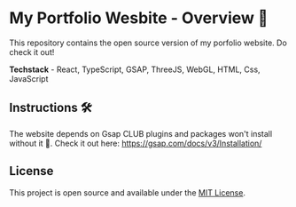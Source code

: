 # My Portfolio Wesbite - Overview 🚀
This repository contains the open source version of my porfolio website. 
Do check it out! 

**Techstack** - React, TypeScript, GSAP, ThreeJS, WebGL, HTML, Css, JavaScript

## Instructions 🛠️ 

The website depends on Gsap CLUB plugins and packages won't install without it 🔴.  Check it out here: https://gsap.com/docs/v3/Installation/

## License

This project is open source and available under the [MIT License](LICENSE).

